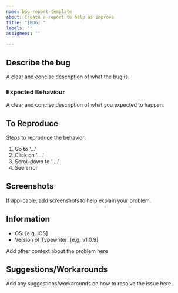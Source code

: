 ```yaml
---
name: bug-report-template
about: Create a report to help us improve
title: "[BUG] "
labels: ''
assignees: ''

---
```


## Describe the bug
A clear and concise description of what the bug is.

### Expected Behaviour
A clear and concise description of what you expected to happen.

## To Reproduce
Steps to reproduce the behavior:
1. Go to '...'
2. Click on '....'
3. Scroll down to '....'
4. See error

## Screenshots
If applicable, add screenshots to help explain your problem.

## Information
 - OS: [e.g. iOS]
 - Version of Typewriter: [e.g. v1.0.9]

Add other context about the problem here

## Suggestions/Workarounds
Add any suggestions/workarounds on how to resolve the issue here.
